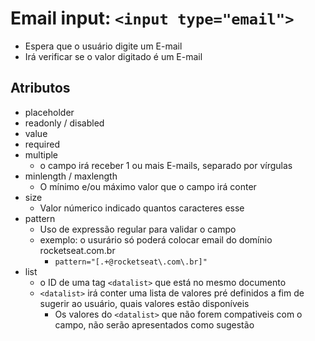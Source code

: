 # Email input: `<input type="email">`

* Espera que o usuário digite um E-mail
* Irá verificar se o valor digitado é um E-mail

## Atributos

* placeholder
* readonly / disabled
* value
* required
* multiple
    - o campo irá receber 1 ou mais E-mails, separado por vírgulas
* minlength / maxlength
    - O mínimo e/ou máximo valor que o campo irá conter
* size 
    - Valor númerico indicado quantos caracteres esse
* pattern 
    - Uso de expressão regular para validar o campo 
    - exemplo: o usurário só poderá colocar email do domínio
      rocketseat.com.br
        - `pattern="[.+@rocketseat\.com\.br]"`
* list 
    - o ID de uma tag `<datalist>` que está  no mesmo documento
    - `<datalist>` irá conter uma lista de valores pré definidos
      a fim de sugerir ao usuário, quais valores estão disponíveis
      - Os valores do `<datalist>` que não forem compativeis com o
        campo, não serão apresentados como sugestão